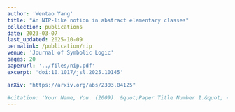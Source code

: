 ```yaml
---
author: 'Wentao Yang'
title: "An NIP-like notion in abstract elementary classes"
collection: publications
date: 2023-03-07
last_updated: 2025-10-09
permalink: /publication/nip
venue: 'Journal of Symbolic Logic'
pages: 20
paperurl: '../files/nip.pdf'
excerpt: 'doi:10.1017/jsl.2025.10145'

arXiv: "https://arxiv.org/abs/2303.04125"

#citation: 'Your Name, You. (2009). &quot;Paper Title Number 1.&quot; <i>Journal 1</i>. 1(1).'
---
```



